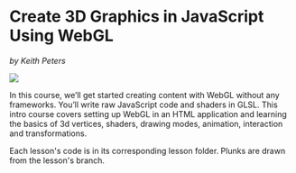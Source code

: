 # Create 3D Graphics in JavaScript Using WebGL
_by Keith Peters_

![](https://d2eip9sf3oo6c2.cloudfront.net/series/square_covers/000/000/061/full/EGH_WebGL_Final-b.png?1496436468)

In this course, we’ll get started creating content with WebGL without any frameworks. You’ll write raw JavaScript code and shaders in GLSL. This intro course covers setting up WebGL in an HTML application and learning the basics of 3d vertices, shaders, drawing modes, animation, interaction and transformations.

Each lesson's code is in its corresponding lesson folder. Plunks are drawn from the lesson's branch.